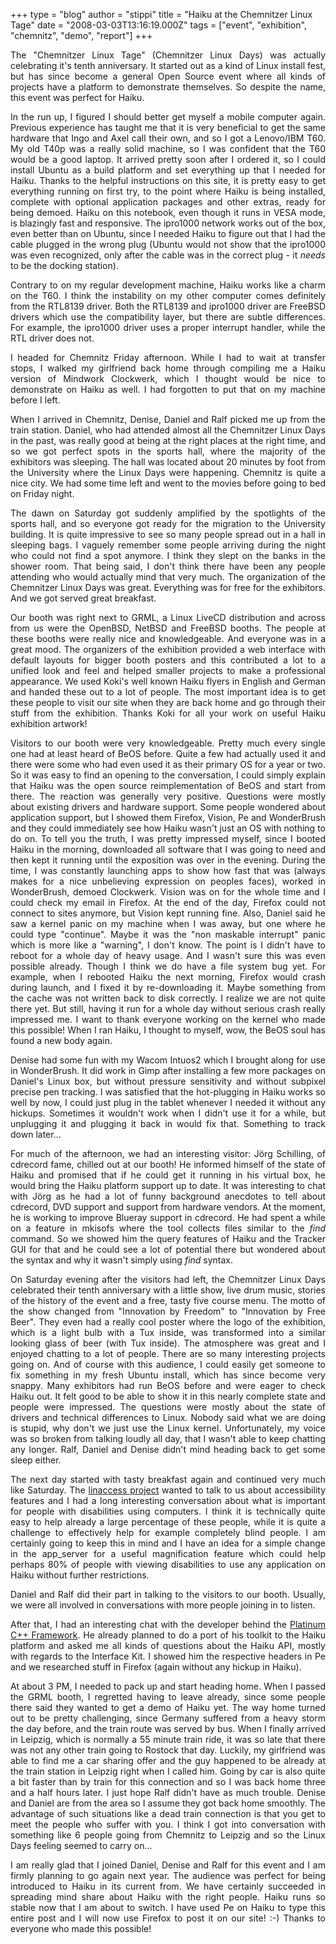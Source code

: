 +++
type = "blog"
author = "stippi"
title = "Haiku at the Chemnitzer Linux Tage"
date = "2008-03-03T13:16:19.000Z"
tags = ["event", "exhibition", "chemnitz", "demo", "report"]
+++

<p align="justify">
The "Chemnitzer Linux Tage" (Chemnitzer Linux Days) was actually celebrating it's tenth anniversary. It started out as a kind of Linux install fest, but has since become a general Open Source event where all kinds of projects have a platform to demonstrate themselves. So despite the name, this event was perfect for Haiku.
</p>

<!--break-->

<p align="justify">
In the run up, I figured I should better get myself a mobile computer again. Previous experience has taught me that it is very beneficial to get the same hardware that Ingo and Axel call their own, and so I got a Lenovo/IBM T60. My old T40p was a really solid machine, so I was confident that the T60 would be a good laptop. It arrived pretty soon after I ordered it, so I could install Ubuntu as a build platform and set everything up that I needed for Haiku. Thanks to the helpful instructions on this site, it is pretty easy to get everything running on first try, to the point where Haiku is being installed, complete with optional application packages and other extras, ready for being demoed. Haiku on this notebook, even though it runs in VESA mode, is blazingly fast and responsive. The ipro1000 network works out of the box, even better than on Ubuntu, since I needed Haiku to figure out that I had the cable plugged in the wrong plug (Ubuntu would not show that the ipro1000 was even recognized, only after the cable was in the correct plug - it <i>needs</i> to be the docking station).
</p>

<p align="justify">
Contrary to on my regular development machine, Haiku works like a charm on the T60. I think the instability on my other computer comes definitely from the RTL8139 driver. Both the RTL8139 and ipro1000 driver are FreeBSD drivers which use the compatibility layer, but there are subtle differences. For example, the ipro1000 driver uses a proper interrupt handler, while the RTL driver does not.
</p>

<p align="justify">
I headed for Chemnitz Friday afternoon. While I had to wait at transfer stops, I walked my girlfriend back home through compiling me a Haiku version of Mindwork Clockwerk, which I thought would be nice to demonstrate on Haiku as well. I had forgotten to put that on my machine before I left.
</p>

<p align="justify">
When I arrived in Chemnitz, Denise, Daniel and Ralf picked me up from the train station. Daniel, who had attended almost all the Chemnitzer Linux Days in the past, was really good at being at the right places at the right time, and so we got perfect spots in the sports hall, where the majority of the exhibitors was sleeping. The hall was located about 20 minutes by foot from the University where the Linux Days were happening. Chemnitz is quite a nice city. We had some time left and went to the movies before going to bed on Friday night.
</p>

<p align="justify">
The dawn on Saturday got suddenly amplified by the spotlights of the sports hall, and so everyone got ready for the migration to the University building. It is quite impressive to see so many people spread out in a hall in sleeping bags. I vaguely remember some people arriving during the night who could not find a spot anymore. I think they slept on the banks in the shower room. That being said, I don't think there have been any people attending who would actually mind that very much. The organization of the Chemnitzer Linux Days was great. Everything was for free for the exhibitors. And we got served great breakfast.
</p>

<p align="justify">
Our booth was right next to GRML, a Linux LiveCD distribution and across from us were the OpenBSD, NetBSD and FreeBSD booths. The people at these booths were really nice and knowledgeable. And everyone was in a great mood. The organizers of the exhibition provided a web interface with default layouts for bigger booth posters and this contributed a lot to a unified look and feel and helped smaller projects to make a professional appearance. We used Koki's well known Haiku flyers in English and German and handed these out to a lot of people. The most important idea is to get these people to visit our site when they are back home and go through their stuff from the exhibition. Thanks Koki for all your work on useful Haiku exhibition artwork!
</p>

<p align="justify">
Visitors to our booth were very knowledgeable. Pretty much every single one had at least heard of BeOS before. Quite a few had actually used it and there were some who had even used it as their primary OS for a year or two. So it was easy to find an opening to the conversation, I could simply explain that Haiku was the open source reimplementation of BeOS and start from there. The reaction was generally very positive. Questions were mostly about existing drivers and hardware support. Some people wondered about application support, but I showed them Firefox, Vision, Pe and WonderBrush and they could immediately see how Haiku wasn't just an OS with nothing to do on. To tell you the truth, I was pretty impressed myself, since I booted Haiku in the morning, downloaded all software that I was going to need and then kept it running until the exposition was over in the evening. During the time, I was constantly launching apps to show how fast that was (always makes for a nice unbelieving expression on peoples faces), worked in WonderBrush, demoed Clockwerk. Vision was on for the whole time and I could check my email in Firefox. At the end of the day, Firefox could not connect to sites anymore, but Vision kept running fine. Also, Daniel said he saw a kernel panic on my machine when I was away, but one where he could type "continue". Maybe it was the "non maskable interrupt" panic which is more like a "warning", I don't know. The point is I didn't have to reboot for a whole day of heavy usage. And I wasn't sure this was even possible already. Though I think we do have a file system bug yet. For example, when I rebooted Haiku the next morning, Firefox would crash during launch, and I fixed it by re-downloading it. Maybe something from the cache was not written back to disk correctly. I realize we are not quite there yet. But still, having it run for a whole day without serious crash really impressed me. I want to thank everyone working on the kernel who made this possible! When I ran Haiku, I thought to myself, wow, the BeOS soul has found a new body again.
</p>

<p align="justify">
Denise had some fun with my Wacom Intuos2 which I brought along for use in WonderBrush. It did work in Gimp after installing a few more packages on Daniel's Linux box, but without pressure sensitivity and without subpixel precise pen tracking. I was satisfied that the hot-plugging in Haiku works so well by now, I could just plug in the tablet whenever I needed it without any hickups. Sometimes it wouldn't work when I didn't use it for a while, but unplugging it and plugging it back in would fix that. Something to track down later...
</p>

<p align="justify">
For much of the afternoon, we had an interesting visitor: Jörg Schilling, of cdrecord fame, chilled out at our booth! He informed himself of the state of Haiku and promised that if he could get it running in his virtual box, he would bring the Haiku platform support up to date. It was interesting to chat with Jörg as he had a lot of funny background anecdotes to tell about cdrecord, DVD support and support from hardware vendors. At the moment, he is working to improve Blueray support in cdrecord. He had spent a while on a feature in mkisofs where the tool collects files similar to the <i>find</i> command. So we showed him the query features of Haiku and the Tracker GUI for that and he could see a lot of potential there but wondered about the syntax and why it wasn't simply using <i>find</i> syntax. 
</p>

<p align="justify">
On Saturday evening after the visitors had left, the Chemnitzer Linux Days celebrated their tenth anniversary with a little show, live drum music, stories of the history of the event and a free, tasty five course menu. The motto of the show changed from "Innovation by Freedom" to "Innovation by Free Beer". They even had a really cool poster where the logo of the exhibition, which is a light bulb with a Tux inside, was transformed into a similar looking glass of beer (with Tux inside). The atmosphere was great and I enjoyed chatting to a lot of people. There are so many interesting projects going on. And of course with this audience, I could easily get someone to fix something in my fresh Ubuntu install, which has since become very snappy. Many exhibitors had run BeOS before and were eager to check Haiku out. It felt good to be able to show it in this nearly complete state and people were impressed. The questions were mostly about the state of drivers and technical differences to Linux. Nobody said what we are doing is stupid, why don't we just use the Linux kernel. Unfortunately, my voice was so broken from talking loudly all day, that I wasn't able to keep chatting any longer. Ralf, Daniel and Denise didn't mind heading back to get some sleep either.
</p>

<p align="justify">
The next day started with tasty breakfast again and continued very much like Saturday. The <a href="http://www.linaccess.org">linaccess project</a> wanted to talk to us about accessibility features and I had a long interesting conversation about what is important for people with disabilities using computers. I think it is technically quite easy to help already a large percentage of these people, while it is quite a challenge to effectively help for example completely blind people. I am certainly going to keep this in mind and I have an idea for a simple change in the app_server for a useful magnification feature which could help perhaps 80% of people with viewing disabilities to use any application on Haiku without further restrictions.
</p>

<p align="justify">
Daniel and Ralf did their part in talking to the visitors to our booth. Usually, we were all involved in conversations with more people joining in to listen.
</p>

<p align="justify">
After that, I had an interesting chat with the developer behind the <a href="http://pt-framework.sourceforge.net/">Platinum C++ Framework</a>. He already planned to do a port of his toolkit to the Haiku platform and asked me all kinds of questions about the Haiku API, mostly with regards to the Interface Kit. I showed him the respective headers in Pe and we researched stuff in Firefox (again without any hickup in Haiku).
</p>

<p align="justify">
At about 3 PM, I needed to pack up and start heading home. When I passed the GRML booth, I regretted having to leave already, since some people there said they wanted to get a demo of Haiku yet. The way home turned out to be pretty challenging, since Germany suffered from a heavy storm the day before, and the train route was served by bus. When I finally arrived in Leipzig, which is normally a 55 minute train ride, it was so late that there was not any other train going to Rostock that day. Luckily, my girlfriend was able to find me a car sharing offer and the guy happened to be already at the train station in Leipzig right when I called him. Going by car is also quite a bit faster than by train for this connection and so I was back home three and a half hours later. I just hope Ralf didn't have as much trouble. Denise and Daniel are from the area so I assume they got back home smoothly. The advantage of such situations like a dead train connection is that you get to meet the people who suffer with you. I think I got into conversation with something like 6 people going from Chemnitz to Leipzig and so the Linux Days feeling seemed to carry on...
</p>

<p align="justify">
I am really glad that I joined Daniel, Denise and Ralf for this event and I am firmly planning to go again next year. The audience was perfect for being introduced to Haiku in its current from. We have certainly succeeded in spreading mind share about Haiku with the right people. Haiku runs so stable now that I am about to switch. I have used Pe on Haiku to type this entire post and I will now use Firefox to post it on our site! :-) Thanks to everyone who made this possible!
</p>

